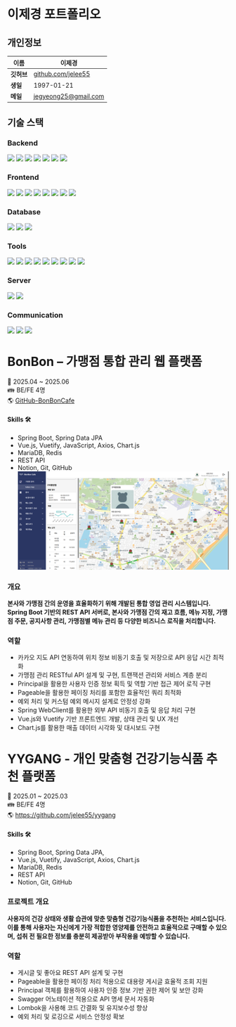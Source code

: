# 이제경 포트폴리오

## 개인정보

| **이름**   | 이제경 |
|-------------|----------|
| **깃허브** | [github.com/jelee55](https://github.com/jelee55) |
| **생일**   | 1997-01-21 |
| **메일**   | jegyeong25@gmail.com |


## 기술 스택

### Backend
<img src="https://img.shields.io/badge/java-007396?style=for-the-badge&logo=java&logoColor=white"> <img src="https://img.shields.io/badge/spring-6DB33F?style=for-the-badge&logo=spring&logoColor=white"> <img src="https://img.shields.io/badge/springboot-6DB33F?style=for-the-badge&logo=springboot&logoColor=white"> <img src="https://img.shields.io/badge/Spring%20Data%20JPA-%236DB33F?style=for-the-badge&logo=spring&logoColor=white"> <img src="https://img.shields.io/badge/Spring%20Security-6DB33F?style=for-the-badge&logo=Spring%20Security&logoColor=white"> <img src="https://img.shields.io/badge/JWT-000000?style=for-the-badge&logo=jsonwebtokens&logoColor=white"> <img src="https://img.shields.io/badge/QueryDSL-005571?style=for-the-badge&logo=hibernate&logoColor=white">

### Frontend
<img src="https://img.shields.io/badge/CSS3-1572B6?style=for-the-badge&logo=CSS3&logoColor=white"> <img src="https://img.shields.io/badge/vuetify-1867C0?style=for-the-badge&logo=vuetify&logoColor=white"> <img src="https://img.shields.io/badge/chart.js-FF6384?style=for-the-badge&logo=chartdotjs&logoColor=white"> <img src="https://img.shields.io/badge/html5-E34F26?style=for-the-badge&logo=html5&logoColor=white"> <img src="https://img.shields.io/badge/javascript-F7DF1E?style=for-the-badge&logo=JavaScript&logoColor=white"> <img src="https://img.shields.io/badge/Axios-5A29E4?style=for-the-badge&logo=Axios&logoColor=white"> <img src="https://img.shields.io/badge/vue.js-4FC08D?style=for-the-badge&logo=Vue.js&logoColor=white"> <img src="https://img.shields.io/badge/bootstrap-7952B3?style=for-the-badge&logo=bootstrap&logoColor=white">

### Database
<img src="https://img.shields.io/badge/mariaDB-003545?style=for-the-badge&logo=mariaDB&logoColor=white"> <img src="https://img.shields.io/badge/MySQL-4479A1?style=for-the-badge&logo=MySQL&logoColor=white"> <img src="https://img.shields.io/badge/Redis-DC382D?style=for-the-badge&logo=Redis&logoColor=white">

### Tools
<img src="https://img.shields.io/badge/Git-F05032?style=for-the-badge&logo=Git&logoColor=white"> <img src="https://img.shields.io/badge/github-181717?style=for-the-badge&logo=github&logoColor=white"> <img src="https://img.shields.io/badge/Figma-9C29B1?style=for-the-badge&logo=Figma&logoColor=white"> <img src="https://img.shields.io/badge/Postman-FF6C37?style=for-the-badge&logo=Postman&logoColor=white"> <img src="https://img.shields.io/badge/Swagger-85EA2D?style=for-the-badge&logo=Swagger&logoColor=white"> <img src="https://img.shields.io/badge/erdCloud-0097A7?style=for-the-badge&logo=erdCloud&logoColor=white"> <img src="https://img.shields.io/badge/VSCode-007ACC?style=for-the-badge&logo=visual-studio-code&logoColor=white"> <img src="https://img.shields.io/badge/IntelliJ_IDEA-000000?style=for-the-badge&logo=IntelliJ-IDEA&logoColor=white"> <img src="https://img.shields.io/badge/HeidiSQL-4DB0F7?style=for-the-badge&logo=heidisql&logoColor=white">


### Server
<img src="https://img.shields.io/badge/Linux-FCC624?style=for-the-badge&logo=Linux&logoColor=black"> <img src="https://img.shields.io/badge/CentOS%207-262577?style=for-the-badge&logo=CentOS&logoColor=white">

### Communication
<img src="https://img.shields.io/badge/Jira-0052CC?style=for-the-badge&logo=Jira&logoColor=white"> <img src="https://img.shields.io/badge/Discord-7289DA?style=for-the-badge&logo=Discord&logoColor=white"> <img src="https://img.shields.io/badge/Notion-000000?style=for-the-badge&logo=Notion&logoColor=white">


BonBon – 가맹점 통합 관리 웹 플랫폼
==================================
📆 2025.04 ~ 2025.06  
👪 BE/FE 4명  
🌎 [GitHub-BonBonCafe](https://github.com/jelee55/BonBonCafe-BE)  
#### Skills 🛠️
- Spring Boot, Spring Data JPA
- Vue.js, Vuetify, JavaScript, Axios, Chart.js
- MariaDB, Redis
- REST API
- Notion, Git, GitHub
![지도 API](image/mapAPI.png)  

### 개요

**본사와 가맹점 간의 운영을 효율화하기 위해 개발된 통합 영업 관리 시스템입니다.**  
**Spring Boot 기반의 REST API 서버로, 본사와 가맹점 간의 재고 흐름, 메뉴 지정, 가맹점 주문, 공지사항 관리, 가맹점별 메뉴 관리 등 다양한 비즈니스 로직을 처리합니다.**

### 역할

- 카카오 지도 API 연동하여 위치 정보 비동기 호출 및 저장으로 API 응답 시간 최적화  
- 가맹점 관리 RESTful API 설계 및 구현, 트랜잭션 관리와 서비스 계층 분리  
- Principal을 활용한 사용자 인증 정보 획득 및 역할 기반 접근 제어 로직 구현
- Pageable을 활용한 페이징 처리를 포함한 효율적인 쿼리 최적화
- 예외 처리 및 커스텀 예외 메시지 설계로 안정성 강화  
- Spring WebClient를 활용한 외부 API 비동기 호출 및 응답 처리 구현  
- Vue.js와 Vuetify 기반 프론트엔드 개발, 상태 관리 및 UX 개선  
- Chart.js를 활용한 매출 데이터 시각화 및 대시보드 구현 


YYGANG - 개인 맞춤형 건강기능식품 추천 플랫폼
==================================
📆 2025.01 ~ 2025.03  
👪 BE/FE 4명  
🌎 https://github.com/jelee55/yygang

#### Skills 🛠️
- Spring Boot, Spring Data JPA, 
- Vue.js, Vuetify, JavaScript, Axios, Chart.js
- MariaDB, Redis
- REST API
- Notion, Git, GitHub

### 프로젝트 개요

**사용자의 건강 상태와 생활 습관에 맞춘 맞춤형 건강기능식품을 추천하는 서비스입니다.** 
**이를 통해 사용자는 자신에게 가장 적합한 영양제를 안전하고 효율적으로 구매할 수 있으며, 섭취 전 필요한 정보를 충분히 제공받아 부작용을 예방할 수 있습니다.**


### 역할

- 게시글 및 좋아요 REST API 설계 및 구현  
- Pageable을 활용한 페이징 처리 적용으로 대용량 게시글 효율적 조회 지원  
- Principal 객체를 활용하여 사용자 인증 정보 기반 권한 제어 및 보안 강화  
- Swagger 어노테이션 적용으로 API 명세 문서 자동화  
- Lombok을 사용해 코드 간결화 및 유지보수성 향상  
- 예외 처리 및 로깅으로 서비스 안정성 확보  
